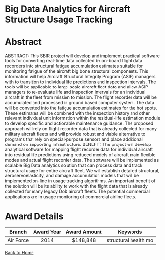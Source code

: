 
Big Data Analytics for Aircraft Structure Usage Tracking
========================================================

# Abstract


ABSTRACT:  This SBIR project will develop and implement practical software tools for converting real-time data collected by on-board flight data recorders into structural fatigue accumulation estimates suitable for monitoring fatigue of the aircraft big bone structural components. This information will help Aircraft Structural Integrity Program (ASIP) managers with to transition to individual life predictions and inspection intervals. The tools will be applicable to large-scale aircraft fleet data and allow ASIP managers to re-evaluate life and inspection intervals for an individual aircraft in the fleet from mission to mission. The flight recorder data will be accumulated and processed in ground based computer system. The data will be converted into the fatigue accumulation estimates for the hot spots. These estimates will be combined with the inspection history and other relevant individual unit information within the residual-life estimation module to develop specific and actionable maintenance guidance. The proposed approach will rely on  flight recorder data that is already collected for many military aircraft fleets and will provide robust and viable alternative to programs that rely on special-purpose sensors and place additional demand on supporting infrastructure.  BENEFIT:  The project will develop analytical software for mapping flight recorder data for individual aircraft into residual life predictions using reduced models of aircraft main flexible modes and actual flight recorder data. The software will be implemented as scalable Big Data analytics solution that can process data and track structural usage for entire aircraft fleet. We will establish detailed structural, aeroservoelasticity, and damage accumulation models that will be implemented on-line in usage tracking algorithms. An important benefit of the solution will be its ability to work with the flight data that is already collected for many legacy DoD aircraft fleets. The potential commercial applications are in usage monitoring of commercial airline fleets.  

# Award Details

|Branch|Award Year|Award Amount|Keywords|
| :---: | :---: | :---: | :---: |
|Air Force|2014|$148,848|structural health mo|
  
  


[Back to Home](https://github.com/chrischow/dod_sbir_awards/Reports/DJ/#1345)